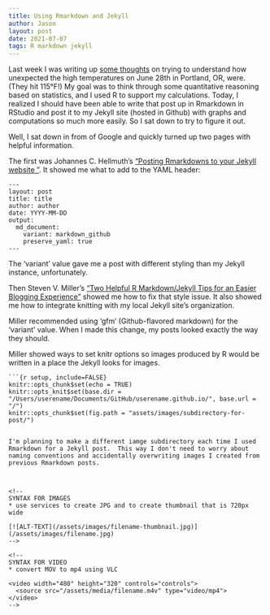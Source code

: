 ```yaml
---
title: Using Rmarkdown and Jekyll
author: Jason
layout: post
date: 2021-07-07
tags: R markdown jekyll
---
```


Last week I was writing up [some thoughts](http://thecoldfish.com/2021/07/03/portland-temp-anomaly.html) on trying to understand how unexpected the high temperatures on June 28th in Portland, OR, were.  (They hit 115&deg;F!)  My goal was to think through some quantitative reasoning based on statistics, and I used R to support my calculations.  Today, I realized I should have been able to write that post up in Rmarkdown in RStudio and post it to my Jekyll site (hosted in Github) with graphs and computations so much more easily.  So I sat down to try to figure it out.

Well, I sat down in from of Google and quickly turned up two pages with helpful information.

The first was Johannes C. Hellmuth’s [“Posting Rmarkdowns to your Jekyll website
”](https://jchellmuth.com/news/jekyll/website/code/2020/01/04/Rmarkdown-posts-to-Jekyll.html).  It showed me what to add to the YAML header:

```
---
layout: post
title: title
author: author
date: YYYY-MM-DD
output:
  md_document:
    variant: markdown_github
    preserve_yaml: true
---
```
The ‘variant’ value gave me a post with different styling than my Jekyll instance, unfortunately.

Then Steven V. Miller’s [“Two Helpful R Markdown/Jekyll Tips for an Easier Blogging Experience”](http://svmiller.com/blog/2019/08/two-helpful-rmarkdown-jekyll-tips/) showed me how to fix that style issue.  It also showed me how to integrate knitting with my local Jekyll site’s organization.

Miller recommended using ‘gfm’ (Github-flavored markdown) for the ‘variant’ value.  When I made this change, my posts looked exactly the way they should.

Miller showed ways to set knitr options so images produced by R would be written in a place the Jekyll looks for images.

```
```{r setup, include=FALSE}
knitr::opts_chunk$set(echo = TRUE)
knitr::opts_knit$set(base.dir = 	"/Users/userename/Documents/GitHub/userename.github.io/", base.url = "/")
knitr::opts_chunk$set(fig.path = "assets/images/subdirectory-for-post/")
```
```

I'm planning to make a different iamge subdirectory each time I used Rmarkdown for a Jekyll post.  This way I don't need to worry about naming conventions and accidentally overwriting images I created from previous Rmarkdown posts.



<!--
SYNTAX FOR IMAGES
* use services to create JPG and to create thumbnail that is 720px wide

[![ALT-TEXT](/assets/images/filename-thumbnail.jpg)](/assets/images/filename.jpg)
-->

<!--
SYNTAX FOR VIDEO
* convert MOV to mp4 using VLC

<video width="480" height="320" controls="controls">
  <source src="/assets/media/filename.m4v" type="video/mp4">
</video>
-->
